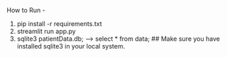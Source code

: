 How to Run - 
1. pip install -r requirements.txt
2. streamlit run app.py
3. sqlite3 patientData.db; --> select * from data; ## Make sure you have installed sqlite3 in your local system.